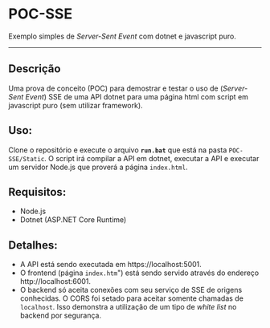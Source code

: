 # POC-SSE
Exemplo simples de *Server-Sent Event* com dotnet e javascript puro.

---
## Descrição
Uma prova de conceito (POC) para demostrar e testar o uso de (*Server-Sent Event*) SSE 
de uma API dotnet para uma página html com script em javascript puro (sem utilizar framework).

## Uso:
Clone o repositório e execute o arquivo **`run.bat`** que está na pasta `POC-SSE/Static`.
O script irá compilar a API em dotnet, executar a API e executar um servidor Node.js que proverá a página `index.html`.

## Requisitos:
- Node.js
- Dotnet (ASP.NET Core Runtime)

## Detalhes:
- A API está sendo executada em https://localhost:5001.
- O frontend (página `index.htm`") está sendo servido através do endereço http://localhost:6001.
- O backend só aceita conexões com seu serviço de SSE de origens conhecidas. 
O CORS foi setado para aceitar somente chamadas de `localhost`.
Isso demonstra a utilização de um tipo de *white list* no backend por segurança.
